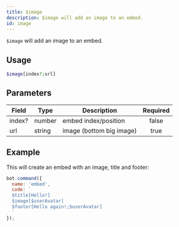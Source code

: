 ```yaml
---
title: $image 
description: $image will add an image to an embed.
id: image
---
```


`$image` will add an image to an embed.

## Usage

```php
$image[index?;url]
```

## Parameters 


| Field  | Type   | Description              | Required |
| ------ | ------ | ------------------------ |:--------:|
| index? | number | embed index/position     |    false    |
| url    | string | image (bottom big image) |    true   |

## Example

This will create an embed with an image, title and footer:

```javascript
bot.command({
  name: 'embed',
  code: `
  $title[Hello!]
  $image[$userAvatar]
  $footer[Hello again!;$userAvatar]
  `
});
```